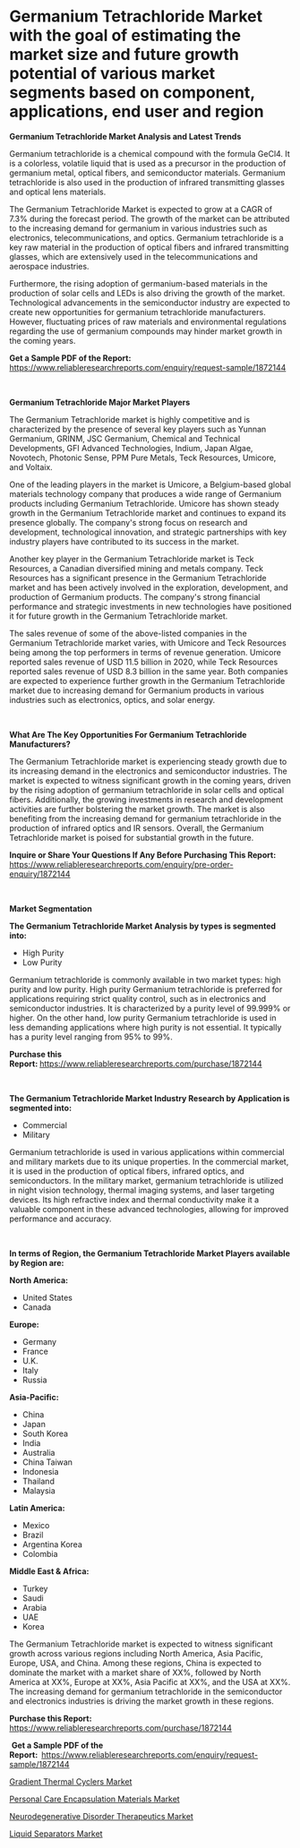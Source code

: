 <p><h1>Germanium Tetrachloride Market with the goal of estimating the market size and future growth potential of various market segments based on component, applications, end user and region</h1></p><p><strong>Germanium Tetrachloride Market Analysis and Latest Trends</strong></p>
<p><p>Germanium tetrachloride is a chemical compound with the formula GeCl4. It is a colorless, volatile liquid that is used as a precursor in the production of germanium metal, optical fibers, and semiconductor materials. Germanium tetrachloride is also used in the production of infrared transmitting glasses and optical lens materials.</p><p>The Germanium Tetrachloride Market is expected to grow at a CAGR of 7.3% during the forecast period. The growth of the market can be attributed to the increasing demand for germanium in various industries such as electronics, telecommunications, and optics. Germanium tetrachloride is a key raw material in the production of optical fibers and infrared transmitting glasses, which are extensively used in the telecommunications and aerospace industries.</p><p>Furthermore, the rising adoption of germanium-based materials in the production of solar cells and LEDs is also driving the growth of the market. Technological advancements in the semiconductor industry are expected to create new opportunities for germanium tetrachloride manufacturers. However, fluctuating prices of raw materials and environmental regulations regarding the use of germanium compounds may hinder market growth in the coming years.</p></p>
<p><strong>Get a Sample PDF of the Report:&nbsp;</strong> <a href="https://www.reliableresearchreports.com/enquiry/request-sample/1872144">https://www.reliableresearchreports.com/enquiry/request-sample/1872144</a></p>
<p>&nbsp;</p>
<p><strong>Germanium Tetrachloride Major Market Players</strong></p>
<p><p>The Germanium Tetrachloride market is highly competitive and is characterized by the presence of several key players such as Yunnan Germanium, GRINM, JSC Germanium, Chemical and Technical Developments, GFI Advanced Technologies, Indium, Japan Algae, Novotech, Photonic Sense, PPM Pure Metals, Teck Resources, Umicore, and Voltaix.</p><p>One of the leading players in the market is Umicore, a Belgium-based global materials technology company that produces a wide range of Germanium products including Germanium Tetrachloride. Umicore has shown steady growth in the Germanium Tetrachloride market and continues to expand its presence globally. The company's strong focus on research and development, technological innovation, and strategic partnerships with key industry players have contributed to its success in the market.</p><p>Another key player in the Germanium Tetrachloride market is Teck Resources, a Canadian diversified mining and metals company. Teck Resources has a significant presence in the Germanium Tetrachloride market and has been actively involved in the exploration, development, and production of Germanium products. The company's strong financial performance and strategic investments in new technologies have positioned it for future growth in the Germanium Tetrachloride market.</p><p>The sales revenue of some of the above-listed companies in the Germanium Tetrachloride market varies, with Umicore and Teck Resources being among the top performers in terms of revenue generation. Umicore reported sales revenue of USD 11.5 billion in 2020, while Teck Resources reported sales revenue of USD 8.3 billion in the same year. Both companies are expected to experience further growth in the Germanium Tetrachloride market due to increasing demand for Germanium products in various industries such as electronics, optics, and solar energy.</p></p>
<p>&nbsp;</p>
<p><strong>What Are The Key Opportunities For Germanium Tetrachloride Manufacturers?</strong></p>
<p><p>The Germanium Tetrachloride market is experiencing steady growth due to its increasing demand in the electronics and semiconductor industries. The market is expected to witness significant growth in the coming years, driven by the rising adoption of germanium tetrachloride in solar cells and optical fibers. Additionally, the growing investments in research and development activities are further bolstering the market growth. The market is also benefiting from the increasing demand for germanium tetrachloride in the production of infrared optics and IR sensors. Overall, the Germanium Tetrachloride market is poised for substantial growth in the future.</p></p>
<p><strong>Inquire or Share Your Questions If Any Before Purchasing This Report:</strong> <a href="https://www.reliableresearchreports.com/enquiry/pre-order-enquiry/1872144">https://www.reliableresearchreports.com/enquiry/pre-order-enquiry/1872144</a></p>
<p>&nbsp;</p>
<p><strong>Market Segmentation</strong></p>
<p><strong>The Germanium Tetrachloride Market Analysis by types is segmented into:</strong></p>
<p><ul><li>High Purity</li><li>Low Purity</li></ul></p>
<p><p>Germanium tetrachloride is commonly available in two market types: high purity and low purity. High purity Germanium tetrachloride is preferred for applications requiring strict quality control, such as in electronics and semiconductor industries. It is characterized by a purity level of 99.999% or higher. On the other hand, low purity Germanium tetrachloride is used in less demanding applications where high purity is not essential. It typically has a purity level ranging from 95% to 99%.</p></p>
<p><strong>Purchase this Report:&nbsp;</strong><a href="https://www.reliableresearchreports.com/purchase/1872144">https://www.reliableresearchreports.com/purchase/1872144</a></p>
<p>&nbsp;</p>
<p><strong>The Germanium Tetrachloride Market Industry Research by Application is segmented into:</strong></p>
<p><ul><li>Commercial</li><li>Military</li></ul></p>
<p><p>Germanium tetrachloride is used in various applications within commercial and military markets due to its unique properties. In the commercial market, it is used in the production of optical fibers, infrared optics, and semiconductors. In the military market, germanium tetrachloride is utilized in night vision technology, thermal imaging systems, and laser targeting devices. Its high refractive index and thermal conductivity make it a valuable component in these advanced technologies, allowing for improved performance and accuracy.</p></p>
<p>&nbsp;</p>
<p><strong>In terms of Region, the Germanium Tetrachloride Market Players available by Region are:</strong></p>
<p>
    <p> <strong> North America: </strong>
        <ul>
            <li>United States</li>
            <li>Canada</li>
        </ul>
        </p> 
    <p> <strong> Europe: </strong>
        <ul>
            <li>Germany</li>
            <li>France</li>
            <li>U.K.</li>
            <li>Italy</li>
            <li>Russia</li>
        </ul>
        </p> 
    <p> <strong> Asia-Pacific: </strong>
        <ul>
            <li>China</li>
            <li>Japan</li>
            <li>South Korea</li>
            <li>India</li>
            <li>Australia</li>
            <li>China Taiwan</li>
            <li>Indonesia</li>
            <li>Thailand</li>
            <li>Malaysia</li>
        </ul>
        </p> 
    <p> <strong> Latin America: </strong>
        <ul>
            <li>Mexico</li>
            <li>Brazil</li>
            <li>Argentina Korea</li>
            <li>Colombia</li>
        </ul>
        </p> 
    <p> <strong> Middle East & Africa: </strong>
        <ul>
            <li>Turkey</li>
            <li>Saudi</li>
            <li>Arabia</li>
            <li>UAE</li>
            <li>Korea</li>
        </ul>
    </p>
    </p>
<p><p>The Germanium Tetrachloride market is expected to witness significant growth across various regions including North America, Asia Pacific, Europe, USA, and China. Among these regions, China is expected to dominate the market with a market share of XX%, followed by North America at XX%, Europe at XX%, Asia Pacific at XX%, and the USA at XX%. The increasing demand for germanium tetrachloride in the semiconductor and electronics industries is driving the market growth in these regions.</p></p>
<p><strong>Purchase this Report: </strong><a href="https://www.reliableresearchreports.com/purchase/1872144">https://www.reliableresearchreports.com/purchase/1872144</a></p>
<p>&nbsp;<strong>Get a Sample PDF of the Report:&nbsp;&nbsp;</strong><a href="https://www.reliableresearchreports.com/enquiry/request-sample/1872144">https://www.reliableresearchreports.com/enquiry/request-sample/1872144</a></p>
<p><strong></strong></p>
<p><p><a href="https://view.publitas.com/reportprime-1/gradient-thermal-cyclers-market-offers-provide-insightful-data-for-the-time-period-from-2023-to-2030-and-also-provide-analysis-based-on-application-type-and-region/">Gradient Thermal Cyclers Market</a></p><p><a href="https://view.publitas.com/reportprime-1/personal-care-encapsulation-materials-market-size-and-growth-market-segmentation-regional-and-country-breakdowns-and-market-trends-for-period-from-2023-2030/">Personal Care Encapsulation Materials Market</a></p><p><a href="https://view.publitas.com/reportprime-1/insights-into-neurodegenerative-disorder-therapeutics-market-size-analysing-market-share-trends-and-growth-from-2023-to-2030/">Neurodegenerative Disorder Therapeutics Market</a></p><p><a href="https://natural-crush-b99.notion.site/Liquid-Separators-Market-Offer-Valuable-Insights-into-Market-Size-Market-Share-Market-Trends-and--dbab382e1f6f4885a7bd1b789c0d9b50">Liquid Separators Market</a></p></p>